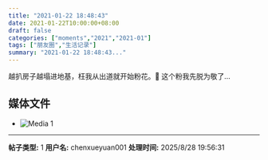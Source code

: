```yaml
---
title: "2021-01-22 18:48:43"
date: 2021-01-22T10:00:00+08:00
draft: false
categories: ["moments","2021","2021-01"]
tags: ["朋友圈","生活记录"]
summary: "2021-01-22 18:48:43..."
---
```


越扒房子越塌进地基，枉我从出道就开始粉花。🥲 这个粉我先脱为敬了…

## 媒体文件

- ![Media 1](/Moments/photos/2021-01-22/202101221848430.jpg)

---

**帖子类型:** 1
**用户名:** chenxueyuan001
**处理时间:** 2025/8/28 19:56:31